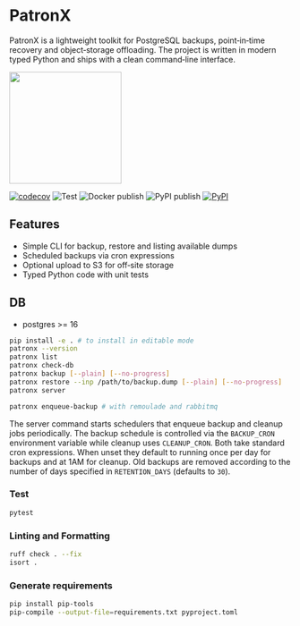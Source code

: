 # PatronX

PatronX is a lightweight toolkit for PostgreSQL backups, point‑in‑time recovery
and object‑storage offloading. The project is written in modern typed Python
and ships with a clean command‑line interface.

<img src="./patronx.jpg" width="200" />

[![codecov](https://codecov.io/gh/xdanielsb/patron/graph/badge.svg?token=AHTJFKDSKU)](https://codecov.io/gh/xdanielsb/patron)
![Test](https://github.com/xdanielsb/patron/actions/workflows/ci-test.yml/badge.svg)
![Docker publish](https://github.com/xdanielsb/patronx/actions/workflows/cd-docker-publish.yml/badge.svg)
![PyPI publish](https://github.com/xdanielsb/patronx/actions/workflows/cd-publish-to-pypi.yml/badge.svg)
[![PyPI](https://img.shields.io/pypi/v/patronx)](https://pypi.org/project/patronx/)

## Features

- Simple CLI for backup, restore and listing available dumps
- Scheduled backups via cron expressions
- Optional upload to S3 for off‑site storage
- Typed Python code with unit tests

## DB
- postgres >= 16

```bash
pip install -e . # to install in editable mode
patronx --version
patronx list
patronx check-db
patronx backup [--plain] [--no-progress]
patronx restore --inp /path/to/backup.dump [--plain] [--no-progress]
patronx server

patronx enqueue-backup # with remoulade and rabbitmq
```

The server command starts schedulers that enqueue backup and cleanup jobs
periodically. The backup schedule is controlled via the ``BACKUP_CRON``
environment variable while cleanup uses ``CLEANUP_CRON``. Both take standard
cron expressions. When unset they default to running once per day for backups
and at 1AM for cleanup. Old backups are removed according to the number of days
specified in ``RETENTION_DAYS`` (defaults to ``30``).

### Test
```bash
pytest
```

### Linting and Formatting
```bash
ruff check . --fix
isort .
```


### Generate requirements
```bash
pip install pip-tools
pip-compile --output-file=requirements.txt pyproject.toml
```
